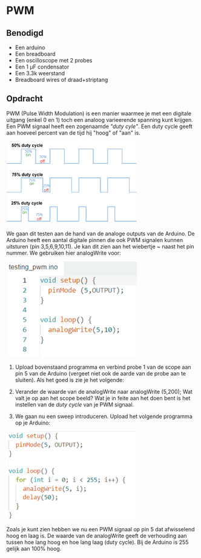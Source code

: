 # PWM

## Benodigd

- Een arduino
- Een breadboard
- Een oscilloscope met 2 probes
- Een 1 μF condensator
- Een 3.3k weerstand
- Breadboard wires of draad+striptang

## Opdracht

PWM (Pulse Width Modulation) is een manier waarmee je met een digitale uitgang (enkel 0 en 1) toch een analoog varieerende spanning kunt krijgen. 
Een PWM signaal heeft een zogenaamde *"duty cyle"*. Een duty cycle geeft aan hoeveel percent van de tijd hij "hoog" of "aan" is.

<img title="" src="./img/Duty_Cycle_Examples.png" alt="" width="345">

We gaan dit testen aan de hand van de analoge outputs van de Arduino. De Arduino heeft een aantal digitale pinnen die ook PWM signalen kunnen uitsturen (pin 3,5,6,9,10,11). Je kan dit zien aan het wiebertje ~ naast het pin nummer. 
We gebruiken hier analogWrite voor: 

<img title="" src="./img/test_pwm_1.png" alt="" width="345">

1) Upload bovenstaand programma en verbind probe 1 van de scope aan pin 5 van de Arduino (vergeet niet ook de aarde van de probe aan te sluiten).
Als het goed is zie je het volgende:


2) Verander de waarde van de analogWrite naar analogWrite (5,200);
Wat valt je op aan het scope beeld? Wat je in feite aan het doen bent is het instellen van de *duty cycle* van je PWM signaal.

3) We gaan nu een sweep introduceren. Upload het volgende programma op je Arduino:
<img title="" src="./img/test_pwm_2.png" alt="" width="345">

Zoals je kunt zien hebben we nu een PWM signaal op pin 5 dat afwisselend hoog en laag is. De waarde van de analogWrite geeft de verhouding aan tussen hoe lang hoog en hoe lang laag (duty cycle). Bij de Arduino is 255 gelijk aan 100% hoog.

